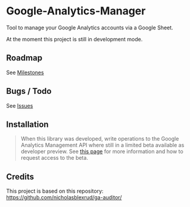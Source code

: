 # Google-Analytics-Manager
Tool to manage your Google Analytics accounts via a Google Sheet.

At the moment this project is still in development mode.

## Roadmap
See [Milestones](https://github.com/rmeekers/Google-Analytics-Manager/milestones)

## Bugs / Todo
See [Issues](https://github.com/rmeekers/Google-Analytics-Manager/issues/)

## Installation

> When this library was developed, write operations to the Google Analytics Management API where still in a limited beta available as developer preview. See [this page](https://developers.google.com/analytics/devguides/config/mgmt/v3/account-management) for more information and how to request access to the beta.

## Credits
This project is based on this repository: https://github.com/nicholasblexrud/ga-auditor/
